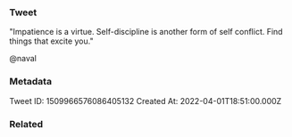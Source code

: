 ### Tweet
"Impatience is a virtue. Self-discipline is another form of self conflict. Find things that excite you."
 
@naval

### Metadata
Tweet ID: 1509966576086405132
Created At: 2022-04-01T18:51:00.000Z

### Related

